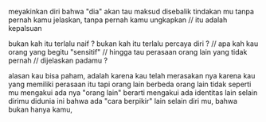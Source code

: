 meyakinkan diri bahwa "dia" akan tau
maksud disebalik tindakan mu
tanpa pernah kamu jelaskan,
tanpa pernah kamu ungkapkan
// itu adalah kepalsuan

bukan kah itu terlalu naif ?
bukan kah itu terlalu percaya diri ?
// apa kah kau orang yang begitu "sensitif"
// hingga tau perasaan orang lain yang tidak pernah
// dijelaskan padamu ?

alasan kau bisa paham, adalah
karena kau telah merasakan nya
karena kau yang memiliki perasaan itu
tapi orang lain berbeda
orang lain tidak seperti mu
mengakui ada nya "orang lain"
berarti mengakui ada identitas lain
selain dirimu didunia ini
bahwa ada "cara berpikir" lain
selain diri mu,
bahwa bukan hanya kamu,
